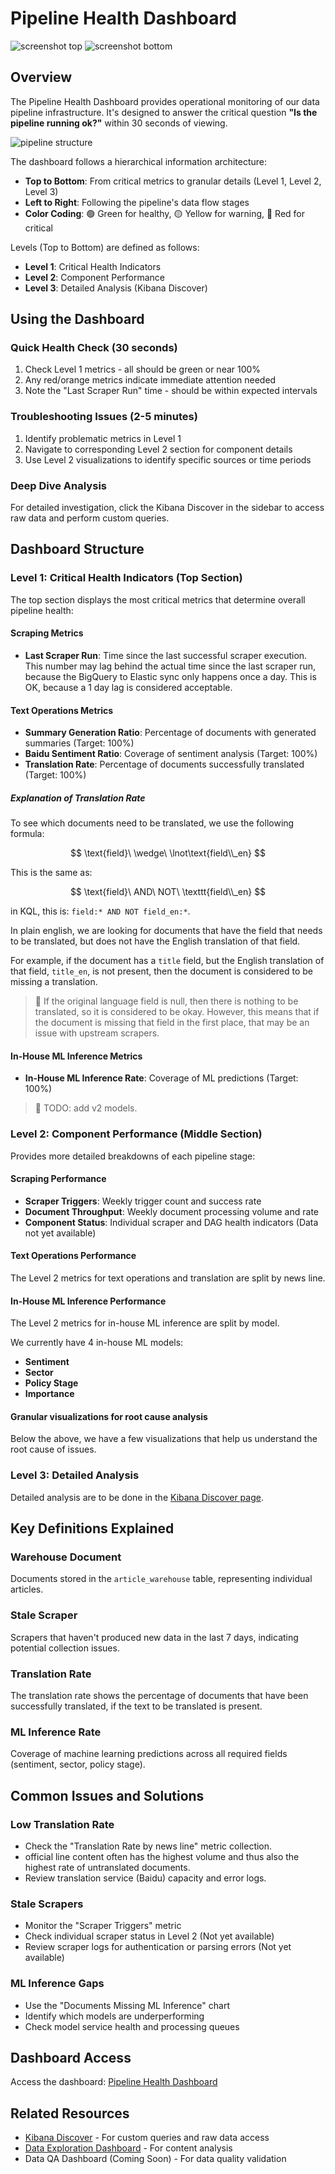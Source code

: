 # Pipeline Health Dashboard

![screenshot top](https://github.com/bilbyai/observability/blob/main/pipeline-health/screenshots/SCR-20250717-krke.png?raw=true)
![screenshot bottom](https://github.com/bilbyai/observability/blob/main/pipeline-health/screenshots/SCR-20250717-nlpf.png?raw=true)

## Overview

The Pipeline Health Dashboard provides operational monitoring of our data
pipeline infrastructure. It's designed to answer the critical question **"Is the
pipeline running ok?"** within 30 seconds of viewing.

![pipeline structure](https://github.com/bilbyai/observability/blob/main/pipeline-health/screenshots/structure.png?raw=true)

The dashboard follows a hierarchical information architecture:

- **Top to Bottom**: From critical metrics to granular details (Level 1, Level
  2, Level 3)
- **Left to Right**: Following the pipeline's data flow stages
- **Color Coding**: 🟢 Green for healthy, 🟡 Yellow for warning, 🔴 Red for
  critical

Levels (Top to Bottom) are defined as follows:

- **Level 1**: Critical Health Indicators
- **Level 2**: Component Performance
- **Level 3**: Detailed Analysis (Kibana Discover)

## Using the Dashboard

### Quick Health Check (30 seconds)

1. Check Level 1 metrics - all should be green or near 100%
2. Any red/orange metrics indicate immediate attention needed
3. Note the "Last Scraper Run" time - should be within expected intervals

### Troubleshooting Issues (2-5 minutes)

1. Identify problematic metrics in Level 1
2. Navigate to corresponding Level 2 section for component details
3. Use Level 2 visualizations to identify specific sources or time periods

### Deep Dive Analysis

For detailed investigation, click the Kibana Discover in the sidebar to access
raw data and perform custom queries.

## Dashboard Structure

### Level 1: Critical Health Indicators (Top Section)

The top section displays the most critical metrics that determine overall
pipeline health:

#### Scraping Metrics

- **Last Scraper Run**: Time since the last successful scraper execution. This
  number may lag behind the actual time since the last scraper run, because the
  BigQuery to Elastic sync only happens once a day. This is OK, because a 1 day
  lag is considered acceptable.

#### Text Operations Metrics

- **Summary Generation Ratio**: Percentage of documents with generated summaries
  (Target: 100%)
- **Baidu Sentiment Ratio**: Coverage of sentiment analysis (Target: 100%)
- **Translation Rate**: Percentage of documents successfully translated (Target:
  100%)

##### Explanation of Translation Rate

To see which documents need to be translated, we use the following formula:

<!-- for underscore in math mode, we need to escape the \_ like \\_ for it to render properly -->

$$
\text{field}\ \wedge\ \lnot\text{field\\_en}
$$

This is the same as:

$$
\text{field}\ AND\ NOT\ \texttt{field\\_en}
$$

in KQL, this is: `field:* AND NOT field_en:*`.

In plain english, we are looking for documents that have the field that needs to
be translated, but does not have the English translation of that field.

For example, if the document has a `title` field, but the English translation of
that field, `title_en`, is not present, then the document is considered to be
missing a translation.

> 📣 If the original language field is null, then there is nothing to be
> translated, so it is considered to be okay. However, this means that if the
> document is missing that field in the first place, that may be an issue with
> upstream scrapers.

#### In-House ML Inference Metrics

- **In-House ML Inference Rate**: Coverage of ML predictions (Target: 100%)

> 📒 TODO: add v2 models.

### Level 2: Component Performance (Middle Section)

Provides more detailed breakdowns of each pipeline stage:

#### Scraping Performance

- **Scraper Triggers**: Weekly trigger count and success rate
- **Document Throughput**: Weekly document processing volume and rate
- **Component Status**: Individual scraper and DAG health indicators (Data not
  yet available)

#### Text Operations Performance

The Level 2 metrics for text operations and translation are split by news line.

#### In-House ML Inference Performance

The Level 2 metrics for in-house ML inference are split by model.

We currently have 4 in-house ML models:

- **Sentiment**
- **Sector**
- **Policy Stage**
- **Importance**

#### Granular visualizations for root cause analysis

Below the above, we have a few visualizations that help us understand the root
cause of issues.

### Level 3: Detailed Analysis

Detailed analysis are to be done in the
[Kibana Discover page](https://bilby.kb.asia-southeast1.gcp.elastic-cloud.com/s/official-china/app/discover#/).

## Key Definitions Explained

### Warehouse Document

Documents stored in the `article_warehouse` table, representing individual
articles.

### Stale Scraper

Scrapers that haven't produced new data in the last 7 days, indicating potential
collection issues.

### Translation Rate

The translation rate shows the percentage of documents that have been
successfully translated, if the text to be translated is present.

### ML Inference Rate

Coverage of machine learning predictions across all required fields (sentiment,
sector, policy stage).

## Common Issues and Solutions

### Low Translation Rate

- Check the "Translation Rate by news line" metric collection.
- official line content often has the highest volume and thus also the highest
  rate of untranslated documents.
- Review translation service (Baidu) capacity and error logs.

### Stale Scrapers

- Monitor the "Scraper Triggers" metric
- Check individual scraper status in Level 2 (Not yet available)
- Review scraper logs for authentication or parsing errors (Not yet available)

### ML Inference Gaps

- Use the "Documents Missing ML Inference" chart
- Identify which models are underperforming
- Check model service health and processing queues

## Dashboard Access

Access the dashboard:
[Pipeline Health Dashboard](<https://bilby.kb.asia-southeast1.gcp.elastic-cloud.com/s/official-china/app/dashboards#/view/7770cea6-8100-4b25-ac13-be8f265624ad?_g=(filters:!(),refreshInterval:(pause:!t,value:60000),time:(from:now-2w,to:now))>)

## Related Resources

- [Kibana Discover](https://bilby.kb.asia-southeast1.gcp.elastic-cloud.com/s/official-china/app/discover#/) -
  For custom queries and raw data access
- [Data Exploration Dashboard](../data-exploration/README.md) - For content
  analysis
- Data QA Dashboard (Coming Soon) - For data quality validation
